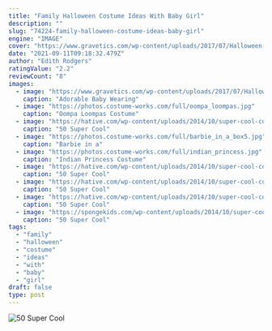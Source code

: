 ```yaml
---
title: "Family Halloween Costume Ideas With Baby Girl"
description: ""
slug: "74224-family-halloween-costume-ideas-baby-girl"
engine: "IMAGE"
cover: "https://www.gravetics.com/wp-content/uploads/2017/07/Halloween-Costume-Crochet-Black-and-Orange-Dress.jpg"
date: "2021-09-11T09:18:32.479Z"
author: "Edith Rodgers"
ratingValue: "2.2"
reviewCount: "8"
images:
  - image: "https://www.gravetics.com/wp-content/uploads/2017/07/Halloween-Costume-Crochet-Black-and-Orange-Dress.jpg"
    caption: "Adorable Baby Wearing"
  - image: "https://photos.costume-works.com/full/oompa_loompas.jpg"
    caption: "Oompa Loompas Costume"
  - image: "https://hative.com/wp-content/uploads/2014/10/super-cool-costume-ideas/13-superwoman-costume.jpg"
    caption: "50 Super Cool"
  - image: "https://photos.costume-works.com/full/barbie_in_a_box5.jpg"
    caption: "Barbie in a"
  - image: "https://photos.costume-works.com/full/indian_princess.jpg"
    caption: "Indian Princess Costume"
  - image: "https://hative.com/wp-content/uploads/2014/10/super-cool-costume-ideas/33-smurfette-costume.jpg"
    caption: "50 Super Cool"
  - image: "https://hative.com/wp-content/uploads/2014/10/super-cool-costume-ideas/34-ezio-costume.jpg"
    caption: "50 Super Cool"
  - image: "https://hative.com/wp-content/uploads/2014/10/super-cool-costume-ideas/11-scarecrow-costume.jpg"
    caption: "50 Super Cool"
  - image: "https://spongekids.com/wp-content/uploads/2014/10/super-cool-costume-ideas/36-slenderman-costume.jpg"
    caption: "50 Super Cool"
tags:
  - "family"
  - "halloween"
  - "costume"
  - "ideas"
  - "with"
  - "baby"
  - "girl"
draft: false
type: post
---
```



![50 Super Cool](https://hative.com/wp-content/uploads/2014/10/super-cool-costume-ideas/33-smurfette-costume.jpg "50 Super Cool")


<!--inArticleAds-->

<!--galleryOne-->


<!--inArticleAds-->

<!--galleryTwo-->


<!--galleryThree-->

